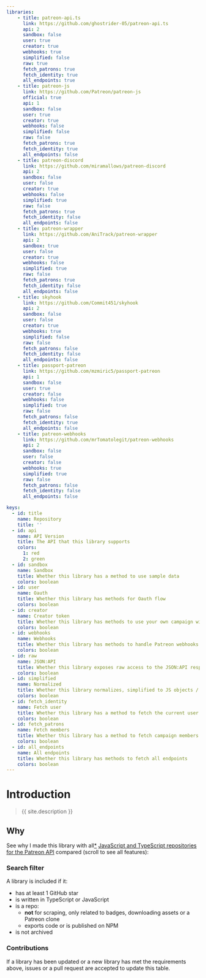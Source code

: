 ```yaml
---
libraries:
    - title: patreon-api.ts
      link: https://github.com/ghostrider-05/patreon-api.ts
      api: 2
      sandbox: false
      user: true
      creator: true
      webhooks: true
      simplified: false
      raw: true
      fetch_patrons: true
      fetch_identity: true
      all_endpoints: true
    - title: patreon-js
      link: https://github.com/Patreon/patreon-js
      official: true
      api: 1
      sandbox: false
      user: true
      creator: true
      webhooks: false
      simplified: false
      raw: false
      fetch_patrons: true
      fetch_identity: true
      all_endpoints: false
    - title: patreon-discord
      link: https://github.com/miramallows/patreon-discord
      api: 2
      sandbox: false
      user: false
      creator: true
      webhooks: false
      simplified: true
      raw: false
      fetch_patrons: true
      fetch_identity: false
      all_endpoints: false
    - title: patreon-wrapper
      link: https://github.com/AniTrack/patreon-wrapper
      api: 2
      sandbox: true
      user: false
      creator: true
      webhooks: false
      simplified: true
      raw: false
      fetch_patrons: true
      fetch_identity: false
      all_endpoints: false
    - title: skyhook
      link: https://github.com/Commit451/skyhook
      api: 2
      sandbox: false
      user: false
      creator: true
      webhooks: true
      simplified: false
      raw: false
      fetch_patrons: false
      fetch_identity: false
      all_endpoints: false
    - title: passport-patreon
      link: https://github.com/mzmiric5/passport-patreon
      api: 1
      sandbox: false
      user: true
      creator: false
      webhooks: false
      simplified: true
      raw: false
      fetch_patrons: false
      fetch_identity: true
      all_endpoints: false
    - title: patreon-webhooks
      link: https://github.com/mrTomatolegit/patreon-webhooks
      api: 2
      sandbox: false
      user: false
      creator: false
      webhooks: true
      simplified: true
      raw: false
      fetch_patrons: false
      fetch_identity: false
      all_endpoints: false

keys:
  - id: title
    name: Repository
    title: ''
  - id: api
    name: API Version
    title: The API that this library supports
    colors:
      1: red
      2: green
  - id: sandbox
    name: Sandbox
    title: Whether this library has a method to use sample data
    colors: boolean
  - id: user
    name: Oauth
    title: Whether this library has methods for Oauth flow
    colors: boolean
  - id: creator
    name: Creator token
    title: Whether this library has methods to use your own campaign without Oauth
    colors: boolean
  - id: webhooks
    name: Webhooks
    title: Whether this library has methods to handle Patreon webhooks
    colors: boolean
  - id: raw
    name: JSON:API
    title: Whether this library exposes raw access to the JSON:API responses
    colors: boolean
  - id: simplified
    name: Normalized
    title: Whether this library normalizes, simplified to JS objects / classes, responses
    colors: boolean
  - id: fetch_identity
    name: Fetch user
    title: Whether this library has a method to fetch the current user
    colors: boolean
  - id: fetch_patrons
    name: Fetch members
    title: Whether this library has a method to fetch campaign members
    colors: boolean
  - id: all_endpoints
    name: All endpoints
    title: Whether this library has methods to fetch all endpoints
    colors: boolean
---
```


# Introduction

> {{ site.description }}

<!-- @include:../../README.md{9,14} -->

## Why

See why I made this library with all[*](#search-filter) [JavaScript and TypeScript repositories for the Patreon API](https://github.com/search?q=patreon+language:JavaScript+language:TypeScript++archived:false++is:public+stars:%3E0&type=repositories&s=stars&o=desc) compared (scroll to see all features):

<LibraryTable />

### Search filter

A library is included if it:

- has at least 1 GitHub star
- is written in TypeScript or JavaScript
- is a repo:
  - **not** for scraping, only related to badges, downloading assets or a Patreon clone
  - exports code or is published on NPM
- is not archived

### Contributions

If a library has been updated or a new library has met the requirements above, issues or a pull request are accepted to update this table.

<script setup>
import LibraryTable from '../.vitepress/components/LibraryTable.vue'
import { useData } from 'vitepress'

const { site } = useData()
</script>
